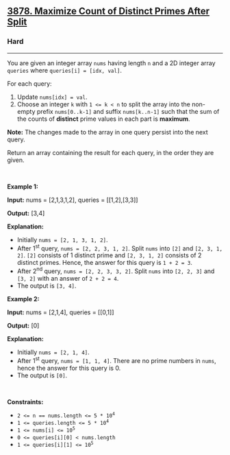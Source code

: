 <h2><a href="https://leetcode.com/problems/maximize-count-of-distinct-primes-after-split">3878. Maximize Count of Distinct Primes After Split</a></h2><h3>Hard</h3><hr><p>You are given an integer array <code>nums</code> having length <code>n</code> and a 2D integer array <code>queries</code> where <code>queries[i] = [idx, val]</code>.</p>

<p>For each query:</p>

<ol>
	<li>Update <code>nums[idx] = val</code>.</li>
	<li>Choose an integer <code>k</code> with <code>1 &lt;= k &lt; n</code> to split the array into the non-empty prefix <code>nums[0..k-1]</code> and suffix <code>nums[k..n-1]</code> such that the sum of the counts of <strong>distinct</strong> <span data-keyword="prime-number">prime</span> values in each part is <strong>maximum</strong>.</li>
</ol>

<p><strong data-end="513" data-start="504">Note:</strong> The changes made to the array in one query persist into the next query.</p>

<p>Return an array containing the result for each query, in the order they are given.</p>

<p>&nbsp;</p>
<p><strong class="example">Example 1:</strong></p>

<div class="example-block">
<p><strong>Input:</strong> <span class="example-io">nums = [2,1,3,1,2], queries = [[1,2],[3,3]]</span></p>

<p><strong>Output:</strong> <span class="example-io">[3,4]</span></p>

<p><strong>Explanation:</strong></p>

<ul>
	<li>Initially <code>nums = [2, 1, 3, 1, 2]</code>.</li>
	<li>After 1<sup>st</sup> query, <code>nums = [2, 2, 3, 1, 2]</code>. Split <code>nums</code> into <code>[2]</code> and <code>[2, 3, 1, 2]</code>. <code>[2]</code> consists of 1 distinct prime and <code>[2, 3, 1, 2]</code> consists of 2 distinct primes. Hence, the answer for this query is <code>1 + 2 = 3</code>.</li>
	<li>After 2<sup>nd</sup> query, <code>nums = [2, 2, 3, 3, 2]</code>. Split <code>nums</code> into <code>[2, 2, 3]</code> and <code>[3, 2]</code> with an answer of <code>2 + 2 = 4</code>.</li>
	<li>The output is <code>[3, 4]</code>.</li>
</ul>
</div>

<p><strong class="example">Example 2:</strong></p>

<div class="example-block">
<p><strong>Input:</strong> <span class="example-io">nums = [2,1,4], queries = [[0,1]]</span></p>

<p><strong>Output:</strong> <span class="example-io">[0]</span></p>

<p><strong>Explanation:</strong></p>

<ul>
	<li>Initially <code>nums = [2, 1, 4]</code>.</li>
	<li>After 1<sup>st</sup> query, <code>nums = [1, 1, 4]</code>. There are no prime numbers in <code>nums</code>, hence the answer for this query is 0.</li>
	<li>The output is <code>[0]</code>.</li>
</ul>
</div>

<p>&nbsp;</p>
<p><strong>Constraints:</strong></p>

<ul>
	<li><code>2 &lt;= n == nums.length &lt;= 5 * 10<sup>4</sup></code></li>
	<li><code>1 &lt;= queries.length &lt;= 5 * 10<sup>4</sup></code></li>
	<li><code>1 &lt;= nums[i] &lt;= 10<sup>5</sup></code></li>
	<li><code>0 &lt;= queries[i][0] &lt; nums.length</code></li>
	<li><code>1 &lt;= queries[i][1] &lt;= 10<sup>5</sup></code></li>
</ul>
